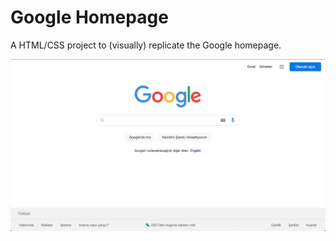 # Google Homepage
A HTML/CSS project to (visually) replicate the Google homepage.

![Screenshot](https://github.com/ozansarisoy/GoogleProject/blob/master/GoogleProject/screenshot.png)



